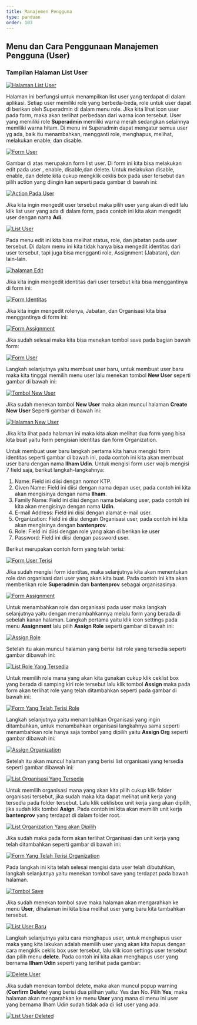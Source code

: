 ```yaml
---
title: Manajemen Pengguna
type: panduan
order: 103
---
```


## Menu dan Cara Penggunaan Manajemen Pengguna (User)

### Tampilan Halaman List User

[![Halaman List User](images/manajemen-organisasi/sso_halaman-user.png)](images/manajemen-organisasi/sso_halaman-user.png)

Halaman ini berfungsi untuk menampilkan list user yang terdapat di dalam aplikasi. Setiap user memiliki role yang berbeda-beda, role untuk user dapat di berikan oleh Superadmin di dalam menu role. Jika kita lihat icon user pada form, maka akan terlihat perbedaan dari warna icon tersebut. User yang memiliki role **Superadmin** memiliki warna merah sedangkan selainnya memiliki warna hitam. Di menu ini Superadmin dapat mengatur semua user yg ada, baik itu menambahkan, mengganti role, menghapus, melihat, melakukan enable, dan disable.  

 [![Form User](images/manajemen-organisasi/sso_form-user-actions.png)](images/manajemen-organisasi/sso_form-user-actions.png)

Gambar di atas merupakan form list user. Di form ini kita bisa melakukan edit pada user , enable, disable,dan delete. Untuk melakukan disable, enable, dan delete kita cukup mengklik ceklis box pada user tersebut dan pilih action yang diingin kan seperti pada gambar di bawah ini:

 [![Action Pada User](images/manajemen-organisasi/sso_form-user-actions.png)](images/manajemen-organisasi/sso_form-user-actions.png)

 Jika kita ingin mengedit user tersebut maka pilih user yang akan di edit lalu klik list user yang ada di dalam form, pada contoh ini kita akan mengedit user dengan nama **Adi**.

 [![List User](images/manajemen-organisasi/sso_struktur-hirarki-organisasi.png)](images/manajemen-organisasi/sso_struktur-hirarki-organisasi.png)

Pada menu edit ini kita bisa melihat status, role, dan jabatan pada user tersebut. Di dalam menu ini kita tidak hanya bisa mengedit identitas dari user tersebut, tapi juga bisa mengganti role, Assignment (Jabatan), dan lain-lain.

 [![halaman Edit](images/manajemen-organisasi/sso_struktur-hirarki-organisasi.png)](images/manajemen-organisasi/sso_struktur-hirarki-organisasi.png)

Jika kita ingin mengedit identitas dari user tersebut kita bisa menggantinya di form ini:

 [![Form Identitas](images/manajemen-organisasi/sso_struktur-hirarki-organisasi.png)](images/manajemen-organisasi/sso_struktur-hirarki-organisasi.png)

Jika kita ingin mengedit rolenya, Jabatan, dan Organisasi kita bisa menggantinya di form ini:

 [![Form Assignment](images/manajemen-organisasi/sso_struktur-hirarki-organisasi.png)](images/manajemen-organisasi/sso_struktur-hirarki-organisasi.png)

Jika sudah selesai maka kita bisa menekan tombol save pada bagian bawah form:

 [![Form User](images/manajemen-organisasi/sso_struktur-hirarki-organisasi.png)](images/manajemen-organisasi/sso_struktur-hirarki-organisasi.png)

Langkah selanjutnya yaitu membuat user baru, untuk membuat user baru maka kita tinggal memilih menu user lalu menekan tombol **New User** seperti gambar di bawah ini:

 [![Tombol New User](images/manajemen-organisasi/sso_struktur-hirarki-organisasi.png)](images/manajemen-organisasi/sso_struktur-hirarki-organisasi.png)

Jika sudah menekan tombol **New User** maka akan muncul halaman **Create New User** Seperti gambar di bawah ini:

 [![Halaman New User](images/manajemen-organisasi/sso_struktur-hirarki-organisasi.png)](images/manajemen-organisasi/sso_struktur-hirarki-organisasi.png) 

Jika kita lihat pada halaman ini maka kita akan melihat dua form yang bisa kita buat yaitu form pengisian identitas dan form Organization.

Untuk membuat user baru langkah pertama kita harus mengisi form identitas seperti gambar di bawah ini, pada contoh ini kita akan membuat user baru dengan nama **Ilham Udin**. Untuk mengisi form user wajib mengisi 7 field saja, berikut langkah-langkahnya:

 1. Name: Field ini diisi dengan nomor KTP.
 2. Given Name: Field ini diisi dengan nama depan user, pada contoh ini kita akan mengisinya dengan nama **Ilham**.
 3. Family Name: Field ini diisi dengan nama belakang user, pada contoh ini kita akan mengisinya dengan nama **Udin**.
 4. E-mail Address: Field ini diisi dengan alamat e-mail user.
 5. Organization: Field ini diisi dengan Organisasi user, pada contoh ini kita akan mengisinya dengan **bantenprov**.
 6. Role: Field ini diisi dengan role yang akan di berikan ke user
 7. Password: Field ini diisi dengan password user.

Berikut merupakan contoh form yang telah terisi:

 [![Form User Terisi](images/manajemen-organisasi/sso_struktur-hirarki-organisasi.png)](images/manajemen-organisasi/sso_struktur-hirarki-organisasi.png) 

Jika sudah mengisi form identitas, maka selanjutnya kita akan menentukan role dan organisasi dari user yang akan kita buat. Pada contoh ini kita akan memberikan role **Superadmin** dan **bantenprov** sebagai organisasinya.

 [![Form Assignment](images/manajemen-organisasi/sso_struktur-hirarki-organisasi.png)](images/manajemen-organisasi/sso_struktur-hirarki-organisasi.png)

Untuk menambahkan role dan organisasi pada user maka langkah selanjutnya yaitu dengan menambahkannya melalu form yang berada di sebelah kanan halaman. Langkah pertama yaitu klik icon settings pada menu **Assignment** lalu pilih **Assign Role** seperti gambar di bawah ini:

 [![Assign Role](images/manajemen-organisasi/sso_struktur-hirarki-organisasi.png)](images/manajemen-organisasi/sso_struktur-hirarki-organisasi.png)

Setelah itu akan muncul halaman yang berisi list role yang tersedia seperti gambar dibawah ini:

 [![List Role Yang Tersedia](images/manajemen-organisasi/sso_struktur-hirarki-organisasi.png)](images/manajemen-organisasi/sso_struktur-hirarki-organisasi.png)

Untuk memilih role mana yang akan kita gunakan cukup klik ceklist box yang berada di samping kiri role tersebut lalu klik tombol **Assign** maka pada form akan terlihat role yang telah ditambahkan seperti pada gambar di bawah ini:

 [![Form Yang Telah Terisi Role](images/manajemen-organisasi/sso_struktur-hirarki-organisasi.png)](images/manajemen-organisasi/sso_struktur-hirarki-organisasi.png)

Langkah selanjutnya yaitu menambahkan Organisasi yang ingin ditambahkan, untuk menambahkan organisasi langkahnya sama seperti menambahkan role hanya saja tombol yang dipilih yaitu **Assign Org** seperti gambar dibawah ini:

 [![Assign Organization](images/manajemen-organisasi/sso_struktur-hirarki-organisasi.png)](images/manajemen-organisasi/sso_struktur-hirarki-organisasi.png)

Setelah itu akan muncul halaman yang berisi list organisasi yang tersedia seperti gambar dibawah ini:

 [![List Organisasi Yang Tersedia](images/manajemen-organisasi/sso_struktur-hirarki-organisasi.png)](images/manajemen-organisasi/sso_struktur-hirarki-organisasi.png)

Untuk memilih organisasi mana yang akan kita pilih cukup klik folder organisasi tersebut, jika sudah maka kita dapat melihat unit kerja yang tersedia pada folder tersebut. Lalu klik ceklisbox unit kerja yang akan dipilih, jika sudah klik tombol **Asign**. Pada contoh ini kita akan memilih unit kerja **bantenprov** yang terdapat di dalam folder root.

 [![List Organization Yang akan Dipilih](images/manajemen-organisasi/sso_struktur-hirarki-organisasi.png)](images/manajemen-organisasi/sso_struktur-hirarki-organisasi.png)

Jika sudah maka pada form akan terlihat Organisasi dan unit kerja yang telah ditambahkan seperti gambar di bawah ini:

 [![Form Yang Telah Terisi Organization](images/manajemen-organisasi/sso_struktur-hirarki-organisasi.png)](images/manajemen-organisasi/sso_struktur-hirarki-organisasi.png)

Pada langkah ini kita telah selesai mengisi data user telah dibutuhkan, langkah selanjutnya yaitu menekan tombol save yang terdapat pada bawah halaman.

 [![Tombol Save](images/manajemen-organisasi/sso_struktur-hirarki-organisasi.png)](images/manajemen-organisasi/sso_struktur-hirarki-organisasi.png)

Jika sudah menekan tombol save maka halaman akan mengarahkan ke menu **User**, dihalaman ini kita bisa melihat user yang baru kita tambahkan tersebut.

 [![List User Baru](images/manajemen-organisasi/sso_struktur-hirarki-organisasi.png)](images/manajemen-organisasi/sso_struktur-hirarki-organisasi.png)

Langkah selanjutnya yaitu cara menghapus user, untuk menghapus user maka yang kita lakukan adalah memilih user yang akan kita hapus dengan cara mengklik ceklis box user tersebut, lalu klik icon settings user tersebut dan pilih menu **delete**. Pada contoh ini kita akan menghapus user yang bernama **Ilham Udin** seperti yang terlihat pada gambar:

 [![Delete User](images/manajemen-organisasi/sso_struktur-hirarki-organisasi.png)](images/manajemen-organisasi/sso_struktur-hirarki-organisasi.png)

Jika sudah menekan tombol delete, maka akan muncul popup warning (**Confirm Delete**) yang berisi dua pilihan yaitu: Yes dan No. Pilih **Yes**, maka halaman akan mengarahkan ke menu **User** yang mana di menu ini user yang bernama Ilham Udin sudah tidak ada di list user yang ada.

 [![List User Deleted](images/manajemen-organisasi/sso_struktur-hirarki-organisasi.png)](images/manajemen-organisasi/sso_struktur-hirarki-organisasi.png)

 


